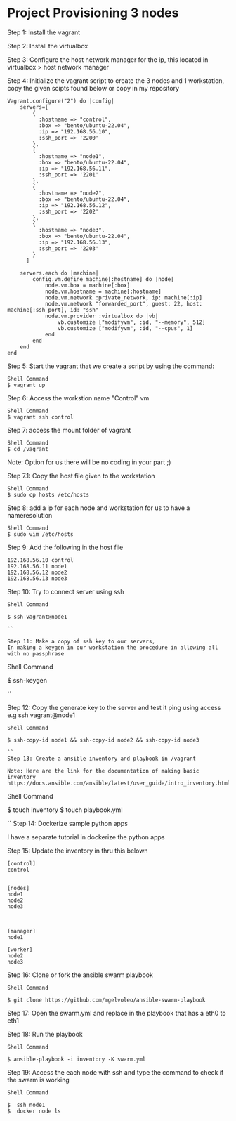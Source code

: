 # Project Provisioning 3 nodes

Step 1: Install the vagrant

Step 2: Install the virtualbox

Step 3: Configure the host network manager for the ip, this located in virtualbox > host network manager

Step 4: Initialize the vagrant script to create the 3 nodes and 1 workstation, copy the given scipts found below or copy in my repository

```
Vagrant.configure("2") do |config|
    servers=[
        {
          :hostname => "control",
          :box => "bento/ubuntu-22.04",
          :ip => "192.168.56.10",
          :ssh_port => '2200'
        },
        {
          :hostname => "node1",
          :box => "bento/ubuntu-22.04",
          :ip => "192.168.56.11",
          :ssh_port => '2201'
        },
        {
          :hostname => "node2",
          :box => "bento/ubuntu-22.04",
          :ip => "192.168.56.12",
          :ssh_port => '2202'
        },
        {
          :hostname => "node3",
          :box => "bento/ubuntu-22.04",
          :ip => "192.168.56.13",
          :ssh_port => '2203'
        }
      ]

    servers.each do |machine|
        config.vm.define machine[:hostname] do |node|
            node.vm.box = machine[:box]
            node.vm.hostname = machine[:hostname]
            node.vm.network :private_network, ip: machine[:ip]
            node.vm.network "forwarded_port", guest: 22, host: machine[:ssh_port], id: "ssh"
            node.vm.provider :virtualbox do |vb|
                vb.customize ["modifyvm", :id, "--memory", 512]
                vb.customize ["modifyvm", :id, "--cpus", 1]
            end
        end
    end
end
```
Step 5: Start the vagrant that we create a script by using the command:

```
Shell Command
$ vagrant up

```

Step 6: Access the workstion name "Control" vm

```
Shell Command
$ vagrant ssh control

```

Step 7: access the mount folder of vagrant
```
Shell Command
$ cd /vagrant

```
Note: Option for us there will be no coding in your part ;)

Step 7.1: Copy the host file given to the workstation
```
Shell Command
$ sudo cp hosts /etc/hosts

```

Step 8: add a ip for each node and workstation for us to have a nameresolution

```
Shell Command
$ sudo vim /etc/hosts

```

Step 9:  Add the following in the host file
```
192.168.56.10 control
192.168.56.11 node1
192.168.56.12 node2
192.168.56.13 node3
```
Step 10: Try to connect server using ssh
```
Shell Command

$ ssh vagrant@node1

``

Step 11: Make a copy of ssh key to our servers, 
In making a keygen in our workstation the procedure in allowing all with no passphrase

```
Shell Command

$ ssh-keygen

``

Step 12: Copy the generate key to the server and test it ping using access e.g ssh vagrant@node1

```
Shell Command

$ ssh-copy-id node1 && ssh-copy-id node2 && ssh-copy-id node3

``
Step 13: Create a ansible inventory and playbook in /vagrant

Note: Here are the link for the documentation of making basic inventory https://docs.ansible.com/ansible/latest/user_guide/intro_inventory.html

```
Shell Command

$ touch inventory
$ touch playbook.yml

``
Step 14: Dockerize sample python apps

I have a separate tutorial in dockerize the python apps

Step 15: Update the inventory in thru this belown
```
[control]
control


[nodes]
node1
node2
node3



[manager]
node1

[worker]
node2
node3

```       
Step 16: Clone or fork the ansible swarm playbook 

```
Shell Command

$ git clone https://github.com/mgelvoleo/ansible-swarm-playbook

```


Step 17: Open the swarm.yml and replace in the playbook that has a eth0 to eth1

Step 18: Run the playbook

```
Shell Command

$ ansible-playbook -i inventory -K swarm.yml

```

Step 19: Access the each node with ssh and type the command to check if the swarm is working

```
Shell Command

$  ssh node1
$  docker node ls

```












